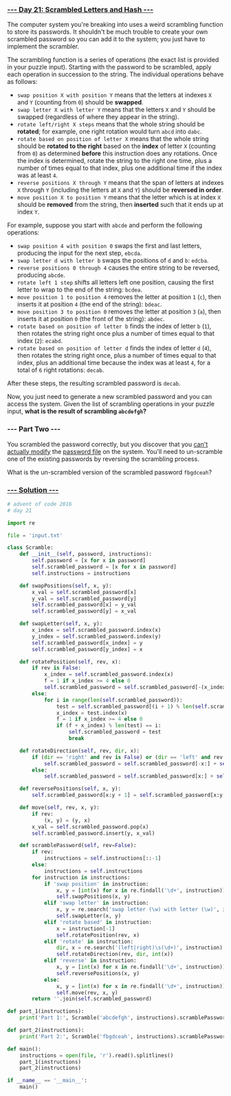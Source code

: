 ### [--- Day 21: Scrambled Letters and Hash ---](https://adventofcode.com/2016/day/21)

The computer system you're breaking into uses a weird scrambling function to store its passwords. It shouldn't be much trouble to create your own scrambled password so you can add it to the system; you just have to implement the scrambler.

The scrambling function is a series of operations (the exact list is provided in your puzzle input). Starting with the password to be scrambled, apply each operation in succession to the string. The individual operations behave as follows:

 - `swap position X with position Y` means that the letters at indexes `X` and `Y` (counting from `0`) should be **swapped**.
 - `swap letter X with letter Y` means that the letters `X` and `Y` should be swapped (regardless of where they appear in the string).
 - `rotate left/right X steps` means that the whole string should be **rotated**; for example, one right rotation would turn `abcd` into `dabc`.
 - `rotate based on position of letter X` means that the whole string should be **rotated to the right** based on the **index** of letter `X` (counting from `0`) as determined **before** this instruction does any rotations. Once the index is determined, rotate the string to the right one time, plus a number of times equal to that index, plus one additional time if the index was at least `4`.
 - `reverse positions X through Y` means that the span of letters at indexes `X` through `Y` (including the letters at `X` and `Y`) should be **reversed in order**.
 - `move position X to position Y` means that the letter which is at index `X` should be **removed** from the string, then **inserted** such that it ends up at index `Y`.

For example, suppose you start with `abcde` and perform the following operations:

 - `swap position 4 with position 0` swaps the first and last letters, producing the input for the next step, `ebcda`.
 - `swap letter d with letter b` swaps the positions of `d` and `b`: `edcba`.
 - `reverse positions 0 through 4` causes the entire string to be reversed, producing `abcde`.
 - `rotate left 1 step` shifts all letters left one position, causing the first letter to wrap to the end of the string: `bcdea`.
 - `move position 1 to position 4` removes the letter at position `1` (`c`), then inserts it at position `4` (the end of the string): `bdeac`.
 - `move position 3 to position 0` removes the letter at position `3` (`a`), then inserts it at position `0` (the front of the string): `abdec`.
 - `rotate based on position of letter b` finds the index of letter `b` (`1`), then rotates the string right once plus a number of times equal to that index (`2`): `ecabd`.
 - `rotate based on position of letter d` finds the index of letter `d` (`4`), then rotates the string right once, plus a number of times equal to that index, plus an additional time because the index was at least `4`, for a total of `6` right rotations: `decab`.

After these steps, the resulting scrambled password is `decab`.

Now, you just need to generate a new scrambled password and you can access the system. Given the list of scrambling operations in your puzzle input, **what is the result of scrambling `abcdefgh`?**

### --- Part Two ---

You scrambled the password correctly, but you discover that you [can't actually modify](https://en.wikipedia.org/wiki/File_system_permissions) the [password file](https://en.wikipedia.org/wiki/Passwd) on the system. You'll need to un-scramble one of the existing passwords by reversing the scrambling process.

What is the un-scrambled version of the scrambled password `fbgdceah`?

### [--- Solution ---](day-21.py)
```Python
# advent of code 2016
# day 21

import re

file = 'input.txt'

class Scramble:
    def __init__(self, password, instructions):
        self.password = [x for x in password]
        self.scrambled_password = [x for x in password]
        self.instructions = instructions

    def swapPositions(self, x, y):
        x_val = self.scrambled_password[x]
        y_val = self.scrambled_password[y]
        self.scrambled_password[x] = y_val
        self.scrambled_password[y] = x_val

    def swapLetter(self, x, y):
        x_index = self.scrambled_password.index(x)
        y_index = self.scrambled_password.index(y)
        self.scrambled_password[x_index] = y
        self.scrambled_password[y_index] = x

    def rotatePosition(self, rev, x):
        if rev is False:
            x_index = self.scrambled_password.index(x)
            f = 1 if x_index >= 4 else 0
            self.scrambled_password = self.scrambled_password[-(x_index + 1 + f) % len(self.scrambled_password):] + self.scrambled_password[:-(x_index + 1 +f) % len(self.scrambled_password)]
        else:
            for i in range(len(self.scrambled_password)):
                test = self.scrambled_password[(i + 1) % len(self.scrambled_password):] + self.scrambled_password[:(i + 1) % len(self.scrambled_password)]
                x_index = test.index(x)
                f = 1 if x_index >= 4 else 0
                if (f + x_index) % len(test) == i:
                    self.scrambled_password = test
                    break

    def rotateDirection(self, rev, dir, x):
        if (dir == 'right' and rev is False) or (dir == 'left' and rev is True):
            self.scrambled_password = self.scrambled_password[-x:] + self.scrambled_password[:-x]
        else:
            self.scrambled_password = self.scrambled_password[x:] + self.scrambled_password[:x]

    def reversePositions(self, x, y):
        self.scrambled_password[x:y + 1] = self.scrambled_password[x:y + 1][::-1]

    def move(self, rev, x, y):
        if rev:
            (x, y) = (y, x)
        x_val = self.scrambled_password.pop(x)
        self.scrambled_password.insert(y, x_val)

    def scramblePassword(self, rev=False):
        if rev:
            instructions = self.instructions[::-1]
        else:
            instructions = self.instructions
        for instruction in instructions:
            if 'swap position' in instruction:
                x, y = [int(x) for x in re.findall('\d+', instruction)]
                self.swapPositions(x, y)
            elif 'swap letter' in instruction:
                x, y = re.search('swap letter (\w) with letter (\w)', instruction).groups()
                self.swapLetter(x, y)
            elif 'rotate based' in instruction:
                x = instruction[-1]
                self.rotatePosition(rev, x)
            elif 'rotate' in instruction:
                dir, x = re.search('(left|right)\s(\d+)', instruction).groups()
                self.rotateDirection(rev, dir, int(x))
            elif 'reverse' in instruction:
                x, y = [int(x) for x in re.findall('\d+', instruction)]
                self.reversePositions(x, y)
            else:
                x, y = [int(x) for x in re.findall('\d+', instruction)]
                self.move(rev, x, y)
        return ''.join(self.scrambled_password)

def part_1(instructions):
    print('Part 1:', Scramble('abcdefgh', instructions).scramblePassword())

def part_2(instructions):
    print('Part 2:', Scramble('fbgdceah', instructions).scramblePassword(True))

def main():
    instructions = open(file, 'r').read().splitlines()
    part_1(instructions)
    part_2(instructions)

if __name__ == '__main__':
    main()
```